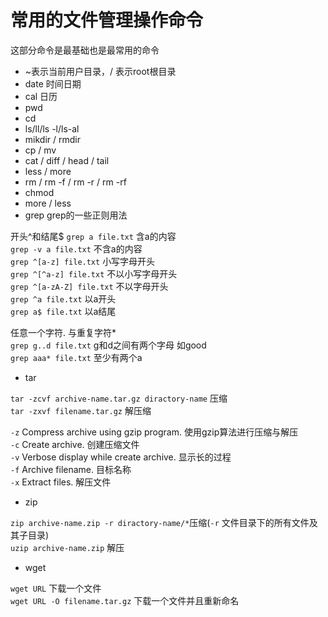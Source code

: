 # 常用的文件管理操作命令
这部分命令是最基础也是最常用的命令

- ~表示当前用户目录，/ 表示root根目录
- date 时间日期
- cal 日历
- pwd
- cd
- ls/ll/ls -l/ls-al 
- mikdir / rmdir
- cp / mv
- cat / diff / head / tail
- less / more 
- rm / rm -f / rm -r / rm -rf
- chmod
- more / less
- grep
grep的一些正则用法

开头^和结尾$
`grep a file.txt` 含a的内容  
`grep -v a file.txt` 不含a的内容  
`grep ^[a-z] file.txt` 小写字母开头  
`grep ^[^a-z] file.txt` 不以小写字母开头  
`grep ^[a-zA-Z] file.txt` 不以字母开头  
`grep ^a file.txt` 以a开头  
`grep a$ file.txt` 以a结尾  

任意一个字符. 与重复字符*  
`grep g..d file.txt` g和d之间有两个字母 如good  
`grep aaa* file.txt` 至少有两个a  

- tar

`tar -zcvf archive-name.tar.gz diractory-name` 压缩  
`tar -zxvf filename.tar.gz` 解压缩  

`-z` Compress archive using gzip program. 使用gzip算法进行压缩与解压  
`-c` Create archive. 创建压缩文件  
`-v` Verbose display while create archive. 显示长的过程  
`-f` Archive filename. 目标名称  
`-x` Extract files. 解压文件  

- zip

`zip archive-name.zip -r diractory-name/*`压缩(`-r` 文件目录下的所有文件及其子目录)  
`uzip archive-name.zip` 解压

- wget
  
`wget URL` 下载一个文件  
`wget URL -O filename.tar.gz` 下载一个文件并且重新命名


